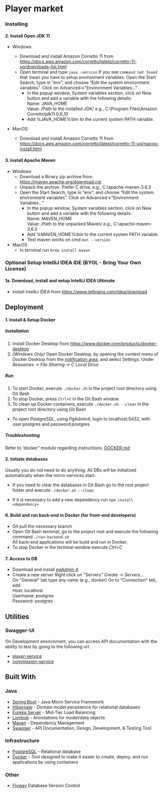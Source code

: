# Player market

### Installing

#### 2. Install Open JDK 11
  - Windows
    - Download and install 
    Amazon Corretto 11 from https://docs.aws.amazon.com/corretto/latest/corretto-11-ug/downloads-list.html
    - Open terminal and type ``java -version`` 
    If you see ``command not found`` that mean you have to setup environment variables.
    Open the Start Search, type in “env”, and choose “Edit the system environment variables”. 
        Click on Advanced->"Environment Variables..."
      - In the popup window, System variables section, click on New button and add a variable with the following details:\
        Name: JAVA_HOME\
        Value: /Path to the installed JDK/ 
        e.g., C:\Program Files\Amazon Corretto\jdk11.0.6_10
      - Add %JAVA_HOME%\bin to the current system PATH variable.

  - MacOS:
    - Download and install 
    Amazon Corretto 11 from https://docs.aws.amazon.com/corretto/latest/corretto-11-ug/macos-install.html

#### 3. Install Apache Maven
  - Windows
    - Download a Binary zip archive from https://maven.apache.org/download.cgi
    - Unpack the archive. Prefer C drive, e.g., C:\apache-maven-3.6.3
    - Open the Start Search, type in “env”, and choose “Edit the system environment variables”. 
        Click on Advanced->"Environment Variables..."
      - In the popup window, System variables section, click on New button and add a variable with the following details:\
        Name: MAVEN_HOME\
        Value: /Path to the unpacked Maven/ 
        e.g., C:\apache-maven-3.6.3
      - Add %MAVEN_HOME%\bin to the current system PATH variable.
      - Test maven works on cmd
        ``mvn --version``
  - MacOS
    - In terminal run 
      ``brew install maven``

### **Optional** Setup IntelliJ IDEA IDE (BYOL - Bring Your Own License)
#### 1a. Download, install and setup IntelliJ IDEA Ultimate
  - Install IntelliJ IDEA from https://www.jetbrains.com/idea/download

## Deployment

#### 1. Install & Setup Docker

##### Installation
1. Install Docker Desktop from https://www.docker.com/products/docker-desktop
2. *(Windows Only)* Open Docker Desktop, by opening the context menu of Docker Desktop from the [notification area](https://docs.microsoft.com/en-us/windows/win32/uxguide/winenv-notification), and select Settings. Under 
_Resources -> File Sharing -> C Local Drive_

##### Run
1. To start Docker, execute ```./docker.sh``` in the project root directory using Git Bash
2. To stop Docker, press ```Ctrl+C``` in the Git Bash window
3. To clean up Docker containers, execute ```./docker.sh --clean``` in the project root directory using Git Bash

- To open PostgreSQL, using PgAdmin4, login to localhost:5432, with user:postgres and password:postgres

##### Troubleshooting
Refer to 'docker" module regarding instructions. [DOCKER.md](docker/DOCKER.md)

#### 2. Initiate databases
  Usually you do not need to do anything. All DBs will be initialized automatically when the micro-services start.
  - If you need to clear the databases in Git Bash go to the root project folder and execute 
      ``./docker.sh --clean``

  - If it is necessary to add a new dependency run 
    ``npm install <dependency>``

#### 6. Build and run back-end in Docker (for front-end developers)
 - Git pull the necessary branch
 - Open Git Bash terminal, go to the project root and execute the following command
   ``./run-backend.sh``\
 All back-end applications will be build and run in Docker.
 - To stop Docker in the terminal window execute _Ctrl+C_      

#### 7. Access to DB
  - Download and install [pgAdmin 4](https://www.pgadmin.org/download/pgadmin-4-windows/)
  - Create a new server
  Right click on "Servers"
  _Create -> Servers..._\
  On "General" tab type any name (e.g., docker)
  Go to "Connection" tab, add\
  Host: localhost\
  Username: postgres\
  Password: postgres

## Utilities

### Swagger-UI
On Development environment, you can access API documentation with the ability to test by going to the following url.
* [player-service](http://localhost:8050/swagger-ui/index.html)
* [commission-service](http://localhost:8150/swagger-ui/index.html)

## Built With
### Java
* [Spring Boot](https://spring.io/projects/spring-boot) - Java Micro Service Framework 
* [Hibernate](https://hibernate.org/) - Domain model persistence for relational databases
* [Eureka Server](https://github.com/Netflix/eureka) - Mid-Tier Load Balancing
* [Lombok](https://projectlombok.org/) - Annotations for model/data objects
* [Maven](https://maven.apache.org/) - Dependency Management
* [Swagger](https://swagger.io/) - API Documentation, Design, Development, & Testing Tool

### Infrastructure
* [PostgreSQL](https://www.postgresql.org/) - Relational database
* [Docker](https://www.docker.com/) -  Tool designed to make it easier to create, deploy, and run applications by using containers

### Other
* [Flyway](https://flywaydb.org/) Database Version Control


